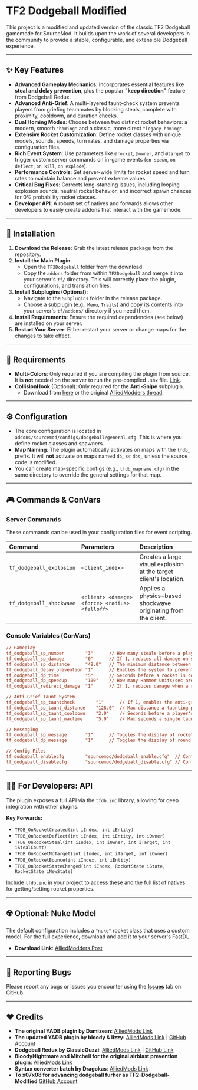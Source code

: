 # TF2 Dodgeball Modified

This project is a modified and updated version of the classic TF2 Dodgeball gamemode for SourceMod. It builds upon the work of several developers in the community to provide a stable, configurable, and extensible Dodgeball experience.

---
## ✨ Key Features

* **Advanced Gameplay Mechanics**: Incorporates essential features like **steal and delay prevention**, plus the popular **"keep direction"** feature from Dodgeball Redux.
* **Advanced Anti-Grief**: A multi-layered taunt-check system prevents players from griefing teammates by blocking steals, complete with proximity, cooldown, and duration checks.
* **Dual Homing Modes**: Choose between two distinct rocket behaviors: a modern, smooth `"homing"` and a classic, more direct `"legacy homing"`.
* **Extensive Rocket Customization**: Define rocket classes with unique models, sounds, speeds, turn rates, and damage properties via configuration files.
* **Rich Event System**: Use parameters like `@rocket`, `@owner`, and `@target` to trigger custom server commands on in-game events (`on spawn`, `on deflect`, `on kill`, `on explode`).
* **Performance Controls**: Set server-wide limits for rocket speed and turn rates to maintain balance and prevent extreme values.
* **Critical Bug Fixes**: Corrects long-standing issues, including looping explosion sounds, neutral rocket behavior, and incorrect spawn chances for 0% probability rocket classes.
* **Developer API**: A robust set of natives and forwards allows other developers to easily create addons that interact with the gamemode.

---
## 🚀 Installation

1.  **Download the Release**: Grab the latest release package from the repository.
2.  **Install the Main Plugin**:
    * Open the `TF2Dodgeball` folder from the download.
    * Copy the `addons` folder from within `TF2Dodgeball` and merge it into your server's `tf/` directory. This will correctly place the plugin, configurations, and translation files.
3.  **Install Subplugins (Optional)**:
    * Navigate to the `Subplugins` folder in the release package.
    * Choose a subplugin (e.g., `Menu`, `Trails`) and copy its contents into your server's `tf/addons/` directory if you need them.
4.  **Install Requirements**: Ensure the required dependencies (see below) are installed on your server.
5.  **Restart Your Server**: Either restart your server or change maps for the changes to take effect.

---
## 🔧 Requirements

* **Multi-Colors**: Only required if you are compiling the plugin from source. It is **not** needed on the server to run the pre-compiled `.smx` file. [Link](https://github.com/Bara/Multi-Colors).
* **CollisionHook** (Optional): Only required for the **Anti-Snipe** subplugin.
    * Download from [here](https://github.com/Adrianilloo/Collisionhook) or the original [AlliedModders thread](https://forums.alliedmods.net/showthread.php?t=197815).

---
## ⚙️ Configuration

* The core configuration is located in `addons/sourcemod/configs/dodgeball/general.cfg`. This is where you define rocket classes and spawners.
* **Map Naming**: The plugin automatically activates on maps with the `tfdb_` prefix. It will **not** activate on maps named `db_` or `dbs_` unless the source code is modified.
* You can create map-specific configs (e.g., `tfdb_mapname.cfg`) in the same directory to override the general settings for that map.

---
## 🎮 Commands & ConVars

### Server Commands
These commands can be used in your configuration files for event scripting.

| Command                  | Parameters                                   | Description                                                        |
| :----------------------- | :------------------------------------------- | :----------------------------------------------------------------- |
| `tf_dodgeball_explosion` | `<client_index>`                             | Creates a large visual explosion at the target client's location.  |
| `tf_dodgeball_shockwave` | `<client> <damage> <force> <radius> <falloff>` | Applies a physics-based shockwave originating from the client.     |

### Console Variables (ConVars)
```ini
// Gameplay
tf_dodgeball_sp_number        "3"      // How many steals before a player is slain.
tf_dodgeball_sp_damage        "0"      // If 1, reduces all damage on stolen rockets.
tf_dodgeball_sp_distance      "48.0"   // The minimum distance between players for a steal to register.
tf_dodgeball_delay_prevention "1"      // Enables the system to prevent players from delaying the round.
tf_dodgeball_dp_time          "5"      // Seconds before a rocket is considered "delayed" and starts speeding up.
tf_dodgeball_dp_speedup       "100"    // How many Hammer Units/sec are added to a delayed rocket's speed.
tf_dodgeball_redirect_damage  "1"      // If 1, reduces damage when a rocket's target is invalid (e.g., disconnects).

// Anti-Grief Taunt System
tf_dodgeball_sp_tauntcheck        "1"      // If 1, enables the anti-grief taunt system.
tf_dodgeball_sp_taunt_distance    "128.0"  // Max distance a taunting player can be from a rocket's target to block a steal.
tf_dodgeball_sp_taunt_cooldown    "2.0"    // Seconds before a player's taunt can block a steal again.
tf_dodgeball_sp_taunt_maxtime     "5.0"    // Max seconds a single taunt can block steals before the block expires.

// Messaging
tf_dodgeball_sp_message       "1"      // Toggles the display of rocket steal messages in chat.
tf_dodgeball_dp_message       "1"      // Toggles the display of round delay messages in chat.

// Config Files
tf_dodgeball_enablecfg        "sourcemod/dodgeball_enable.cfg"  // Config file to execute when Dodgeball mode enables.
tf_dodgeball_disablecfg       "sourcemod/dodgeball_disable.cfg" // Config file to execute when Dodgeball mode disables.
```

---
## 👨‍💻 For Developers: API

The plugin exposes a full API via the `tfdb.inc` library, allowing for deep integration with other plugins.

**Key Forwards:**
* `TFDB_OnRocketCreated(int iIndex, int iEntity)`
* `TFDB_OnRocketDeflect(int iIndex, int iEntity, int iOwner)`
* `TFDB_OnRocketSteal(int iIndex, int iOwner, int iTarget, int iStealCount)`
* `TFDB_OnRocketNoTarget(int iIndex, int iTarget, int iOwner)`
* `TFDB_OnRocketBounce(int iIndex, int iEntity)`
* `TFDB_OnRocketStateChanged(int iIndex, RocketState iState, RocketState iNewState)`

Include `tfdb.inc` in your project to access these and the full list of natives for getting/setting rocket properties.

---
## ☢️ Optional: Nuke Model
The default configuration includes a `"nuke"` rocket class that uses a custom model. For the full experience, download and add it to your server's FastDL.
* **Download Link**: [AlliedModders Post](https://forums.alliedmods.net/showpost.php?s=8fa72450fa0c4941c927d01d2d6245c9&p=2180141&postcount=350)

---
## 🐞 Reporting Bugs
Please report any bugs or issues you encounter using the [**Issues**](https://github.com/x07x08/TF2-Dodgeball-Modified/issues) tab on GitHub.

---
## ❤️ Credits
* **The original YADB plugin by Damizean**: [AlliedMods Link](https://forums.alliedmods.net/showthread.php?t=134503)
* **The updated YADB plugin by bloody & lizzy**: [AlliedMods Link](https://forums.alliedmods.net/showthread.php?p=2534328) | [GitHub Account](https://github.com/keybangz)
* **Dodgeball Redux by ClassicGuzzi**: [AlliedMods Link](https://forums.alliedmods.net/showthread.php?p=2226728) | [GitHub Link](https://github.com/ClassicSpeed/dodgeball)
* **BloodyNightmare and Mitchell for the original airblast prevention plugin**: [AlliedMods Link](https://forums.alliedmods.net/showthread.php?t=233475)
* **Syntax converter batch by Dragokas**: [AlliedMods Link](https://forums.alliedmods.net/showpost.php?p=2593268&postcount=54)
* **To x07x08 for advancing dodgeball furher as TF2-Dodgeball-Modified** [GitHub Account](https://github.com/x07x08)
